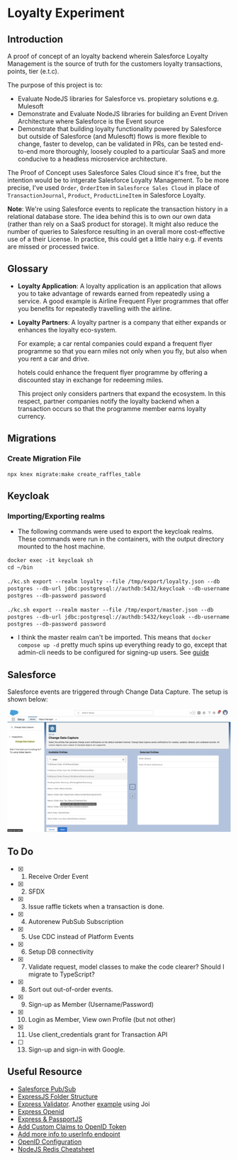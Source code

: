 # Loyalty Experiment

## Introduction

A proof of concept of an loyalty backend wherein Salesforce Loyalty Management is the source of truth for the customers loyalty transactions, points, tier (e.t.c).

The purpose of this project is to:
- Evaluate NodeJS libraries for Salesforce vs. propietary solutions e.g. Mulesoft
- Demonstrate and Evaluate NodeJS libraries for building an Event Driven Architecture where Salesforce is the Event source
- Demonstrate that building loyalty functionality powered by Salesforce but outside of Salesforce (and Mulesoft) flows is more flexible to change, faster to develop, can be validated in PRs, can be tested end-to-end more thoroughly, loosely coupled to a particular SaaS and more conducive to a headless microservice architecture.

The Proof of Concept uses Salesforce Sales Cloud since it's free, but the intention would be to intgerate Salesforce Loyalty Management. To be more precise, I've used `Order`, `OrderItem` in `Salesforce Sales Cloud` in place of `TransactionJournal`, `Product`, `ProductLineItem` in Salesforce Loyalty.

**Note**: We're using Salesforce events to replicate the transaction history in a relational database store. The idea behind this is to own our own data (rather than rely on a SaaS product for storage). It might also reduce the number of queries to Salesforce resulting in an overall more cost-effective use of a their License. In practice, this could get a little hairy e.g. if events are missed or processed twice.

## Glossary

- **Loyalty Application**: A loyalty application is an application that allows you to take advantage of rewards earned from repeatedly using a service. A good example is Airline Frequent Flyer programmes that offer you benefits for repeatedly travelling with the airline.

- **Loyalty Partners**: A loyalty partner is a company that either expands or enhances the loyalty eco-system. 

    For example; a car rental companies could expand a frequent flyer programme so that you earn miles not only when you fly, but also when you rent a car and drive.

    hotels could enhance the frequent flyer programme by offering a discounted stay in exchange for redeeming miles.

    This project only considers partners that expand the ecosystem. In this respect, partner companies notify the loyalty backend when a transaction occurs so that the programme member earns loyalty currency.

## Migrations

### Create Migration File

```
npx knex migrate:make create_raffles_table 
```

## Keycloak

### Importing/Exporting realms

- The following commands were used to export the keycloak realms. These commands were run in the containers, with the output directory mounted to the host machine.

```shell
docker exec -it keycloak sh
cd ~/bin

./kc.sh export --realm loyalty --file /tmp/export/loyalty.json --db postgres --db-url jdbc:postgresql://authdb:5432/keycloak --db-username postgres --db-password password

./kc.sh export --realm master --file /tmp/export/master.json --db postgres --db-url jdbc:postgresql://authdb:5432/keycloak --db-username postgres --db-password password
```

- I think the master realm can't be imported. This means that `docker compose up -d` pretty much spins up everything ready to go, except that admin-cli needs to be configured for signing-up users. See [guide](./backend/docs/keycloak-setup.md#sign-up)

## Salesforce

Salesforce events are triggered through Change Data Capture. The setup is shown below:

![Salesforce CDC](./backend/docs/media/Salesforce-CDC-Setup.png)


## To Do

- [x] 1. Receive Order Event
- [x] 2. SFDX
- [x] 3. Issue raffle tickets when a transaction is done. 
- [x] 4. Autorenew PubSub Subscription
- [x] 5. Use CDC instead of Platform Events
- [x] 6. Setup DB connectivity
- [x] 7. Validate request, model classes to make the code clearer? Should I migrate to TypeScript?
- [x] 8. Sort out out-of-order events.
- [x] 9. Sign-up as Member (Username/Password)
- [x] 10. Login as Member, View own Profile (but not other)
- [x] 11. Use client_credentials grant for Transaction API 
- [ ] 13. Sign-up and sign-in with Google.

## Useful Resource

- [Salesforce Pub/Sub](https://jungleeforce.com/2021/11/11/connecting-to-salesforce-using-pub-sub-api-grpc/)
- [ExpressJS Folder Structure](https://www.codemzy.com/blog/nodejs-file-folder-structure)
- [Express Validator](https://stackoverflow.com/a/70637527/821110). Another [example](https://stackoverflow.com/a/60592312/821110) using Joi
- [Express Openid](https://medium.com/keycloak/keycloak-express-openid-client-fabea857f11f)
- [Express & PassportJS](https://curity.io/resources/learn/oidc-node-express/)
- [Add Custom Claims to OpenID Token](https://medium.com/@ramanamuttana/custom-attribute-in-keycloak-access-token-831b4be7384a)
- [Add more info to userInfo endpoint](https://stackoverflow.com/questions/75869268/get-roles-from-keycloak-userinfo-endpoint)
- [OpenID Configuration](http://localhost:8080/realms/loyalty/.well-known/openid-configuration)
- [NodeJS Redis Cheatsheet](https://redis.js.org/#node-redis-usage-redis-commands)
